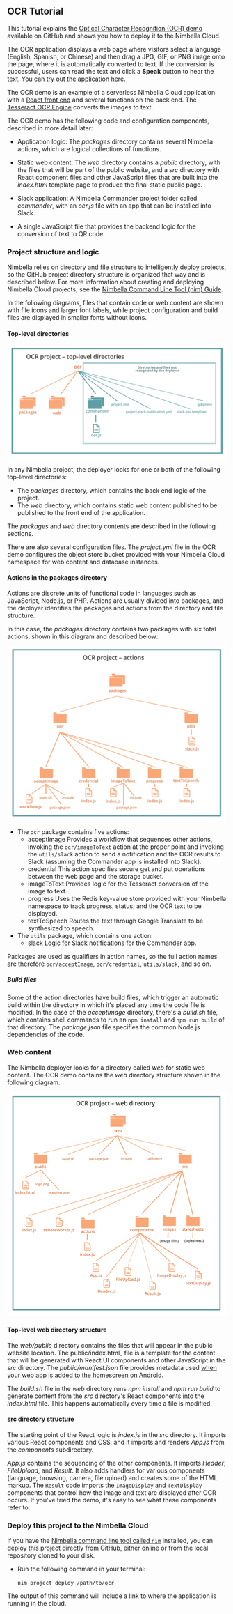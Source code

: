 ## OCR Tutorial

This tutorial explains the [Optical Character Recognition (OCR) demo](https://github.com/nimbella/demo-projects/tree/master/ocr) available on GitHub and shows you how to deploy it to the Nimbella Cloud.

The OCR application displays a web page where visitors select a language (English, Spanish, or Chinese) and then drag a JPG, GIF, or PNG image onto the page, where it is automatically converted to text. If the conversion is successful, users can read the text and click a **Speak** button to hear the text. You can [try out the application here](https://ocrdemo-apigcp.nimbella.io).

The OCR demo is an example of a serverless Nimbella Cloud application with a [React front end](https://reactjs.org) and several functions on the back end. The [Tesseract OCR Engine](https://github.com/tesseract-ocr/tesseract) converts the images to text.

The OCR demo has the following code and configuration components, described in more detail later:

- Application logic: The _packages_ directory contains several Nimbella actions, which are logical collections of functions.
- Static web content: The _web_ directory contains a _public_ directory, with the files that will be part of the public website, and a _src_ directory with React component files and other JavaScript files that are built into the _index.html_ template page to produce the final static public page.
- Slack application: A Nimbella Commander project folder called _commander_, with an _ocr.js_ file with an app that can be installed into Slack.

- A single JavaScript file that provides the backend logic for the conversion of text to QR code.

### Project structure and logic

Nimbella relies on directory and file structure to intelligently deploy projects, so the GitHub project directory structure is organized that way and is described below. For more information about creating and deploying Nimbella Cloud projects, see the [Nimbella Command Line Tool (nim) Guide](LINK).

In the following diagrams,  files that contain code or web content are shown with file icons and larger font labels, while project configuration and build files are displayed in smaller fonts without icons.

#### Top-level directories

![](assets/ocrtutorial-44e74a5a.svg)

In any Nimbella project, the deployer looks for one or both of the following top-level directories:

- The _packages_ directory, which contains the back end logic of the project.
- The _web_ directory, which contains static web content published to be published to the front end of the application.

The _packages_ and _web_ directory contents are described in the following sections.


There are also several configuration files. The _project.yml_ file in the OCR demo configures the object store bucket provided with your Nimbella Cloud namespace for web content and database instances.

#### Actions in the packages directory

Actions are discrete units of functional code in languages such as JavaScript, Node.js, or PHP. Actions are usually divided into packages, and the deployer identifies the packages and actions from the directory and file structure.

In this case, the _packages_ directory contains two  packages with six total actions, shown in this diagram and described below:

![](assets/ocrtutorial-5b2cba72.svg)

  - The `ocr` package contains five actions:
    - acceptImage
      Provides a workflow that sequences other actions, invoking the `ocr/imageToText` action at the proper point and invoking the `utils/slack` action to send a notification and the OCR results to Slack (assuming the Commander app is installed into Slack).
    - credential
      This action specifies secure get and put operations between the web page and the storage bucket.
    - imageToText
      Provides logic for the Tesseract conversion of the image to text.
    - progress
      Uses the Redis key-value store provided with your Nimbella namespace to track progress, status, and the OCR text to be displayed.
    - textToSpeech
      Routes the text through Google Translate to be synthesized to speech.
  - The `utils` package, which contains one action:
    - slack
      Logic for Slack notifications for the Commander app.

Packages are used as qualifiers in action names, so the full action names are therefore `ocr/acceptImage`, `ocr/credential`, `utils/slack`, and so on.

##### Build files
Some of the action directories have build files, which trigger an automatic build within the directory in which it's placed any time the code file is modified. In the case of the _acceptImage_ directory, there's a _build.sh_ file, which contains shell commands to run an `npm install` and `npm run build` of that directory. The _package.json_ file specifies the common Node.js dependencies of the code.

### Web content
The Nimbella deployer looks for a directory called _web_ for static web content. The OCR demo contains the  _web_ directory structure shown in the following diagram.

![](assets/ocrtutorial-cb781cec.svg)

#### Top-level web directory structure

The _web/public_ directory contains the files that will appear in the public website location. The public/index.html_ file is a template for the content that will be generated with React UI components and other JavaScript in the _src_ directory. The _public/manifest.json_ file provides metadata used [when your web app is added to the homescreen on Android](https://developers.google.com/web/fundamentals/web-app-manifest/).

The _build.sh_ file in the _web_ directory runs _npm install_ and _npm run build_ to generate content from the _src_ directory's React components into the _index.html_ file. This happens automatically every time a file is modified.

#### src directory structure

The starting point of the React logic is _index.js_ in the _src_ directory. It imports various React components and CSS, and it imports and renders _App.js_ from the _components_ subdirectory.

_App.js_ contains the sequencing of the other components. It imports _Header_, _FileUpload_, and _Result_. It also adds handlers for various components (language, browsing, camera, file upload) and creates some of the HTML markup. The `Result` code imports the `ImageDisplay` and `TextDisplay` components that control how the image and text are displayed after OCR occurs. If you've tried the demo, it's easy to see what these components refer to.

### Deploy this project to the Nimbella Cloud
If you have the [Nimbella command line tool called `nim`](https://nimbella.io/downloads/nim/nim.html#install-the-nimbella-command-line-tool-nim) installed, you can deploy this project directly from GitHub, either online or from the local repository  cloned to your  disk.

- Run the following command in your terminal:

   `nim project deploy /path/to/ocr`

The output of this command will include a link to where the application is running in the cloud.
